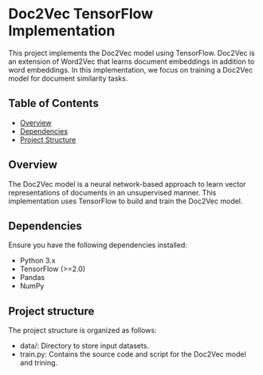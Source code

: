# Doc2Vec TensorFlow Implementation

This project implements the Doc2Vec model using TensorFlow. Doc2Vec is an extension of Word2Vec that learns document embeddings in addition to word embeddings. In this implementation, we focus on training a Doc2Vec model for document similarity tasks.

## Table of Contents

- [Overview](#overview)
- [Dependencies](#dependencies)
- [Project Structure](#project-structure)

## Overview

The Doc2Vec model is a neural network-based approach to learn vector representations of documents in an unsupervised manner. This implementation uses TensorFlow to build and train the Doc2Vec model.

## Dependencies

Ensure you have the following dependencies installed:

- Python 3.x
- TensorFlow (>=2.0)
- Pandas
- NumPy

## Project structure

The project structure is organized as follows:

- data/: Directory to store input datasets.
- train.py: Contains the source code and script for the Doc2Vec model and trining.
